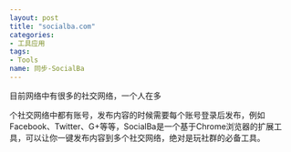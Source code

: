 ```yaml
---
layout: post
title: "socialba.com"
categories:
- 工具应用
tags: 
- Tools
name: 同步-SocialBa
---
```



目前网络中有很多的社交网络，一个人在多
<!--break-->
个社交网络中都有账号，发布内容的时候需要每个账号登录后发布，例如Facebook、Twitter、G+等等，SocialBa是一个基于Chrome浏览器的扩展工具，可以让你一键发布内容到多个社交网络，绝对是玩社群的必备工具。
